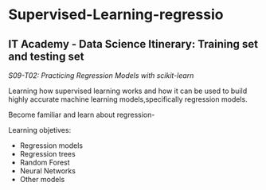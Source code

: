 # Supervised-Learning-regressio
## IT Academy - Data Science Itinerary: Training set and testing set

*S09-T02: Practicing Regression Models with scikit-learn*

Learning how supervised learning works and how it can be used to build highly accurate machine learning models,specifically regression models.

Become familiar and learn about regression-

Learning objetives:

+ Regression models
+ Regression trees
+ Random Forest
+ Neural Networks
+ Other models

